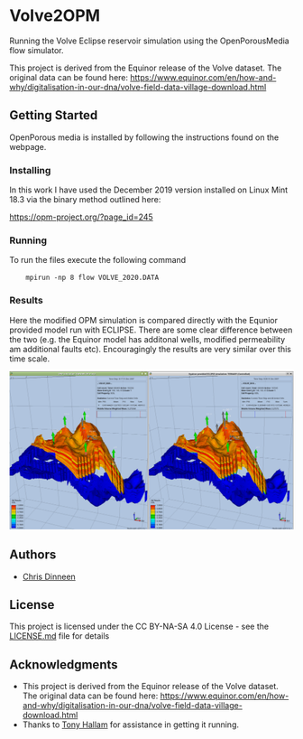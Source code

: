 # Volve2OPM

Running the Volve Eclipse reservoir simulation using the OpenPorousMedia flow simulator.

This project is derived from the Equinor release of the Volve dataset.
The original data can be found here:
https://www.equinor.com/en/how-and-why/digitalisation-in-our-dna/volve-field-data-village-download.html

## Getting Started

OpenPorous media is installed by following the instructions found on the webpage. 

### Installing

In this work I have used the December 2019 version installed on Linux Mint 18.3 via the binary method outlined here:

https://opm-project.org/?page_id=245

### Running
To run the files execute the following command

```
    mpirun -np 8 flow VOLVE_2020.DATA

```

### Results
Here the modified OPM simulation is compared directly with the Equnior provided model run with ECLIPSE.
There are some clear difference between the two (e.g. the Equinor model has additonal wells, modified permeability am additional faults etc). Encouragingly the results are very similar over this time scale.

![](OPMvsEclipse.gif)

## Authors

* [Chris Dinneen](https://github.com/dbiged)

## License

This project is licensed under the CC BY-NA-SA 4.0 License - see the [LICENSE.md](LICENSE.md) file for details

## Acknowledgments

* This project is derived from the Equinor release of the Volve dataset.
The original data can be found here:
https://www.equinor.com/en/how-and-why/digitalisation-in-our-dna/volve-field-data-village-download.html
* Thanks to [Tony Hallam](https://github.com/trhallam) for assistance in getting it running. 

